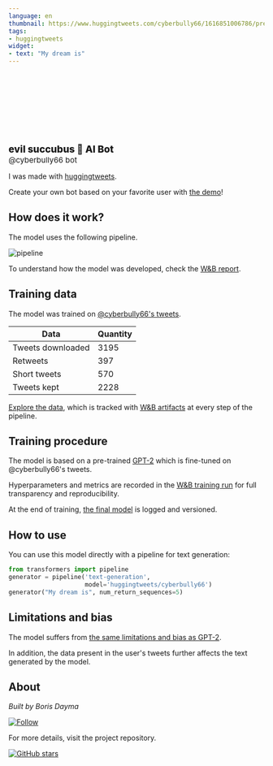 ```yaml
---
language: en
thumbnail: https://www.huggingtweets.com/cyberbully66/1616851006786/predictions.png
tags:
- huggingtweets
widget:
- text: "My dream is"
---
```


<div>
<div style="width: 132px; height:132px; border-radius: 50%; background-size: cover; background-image: url('https://pbs.twimg.com/profile_images/1375463332732403714/TP6hwUxm_400x400.jpg')">
</div>
<div style="margin-top: 8px; font-size: 19px; font-weight: 800">evil succubus 🤖 AI Bot </div>
<div style="font-size: 15px">@cyberbully66 bot</div>
</div>

I was made with [huggingtweets](https://github.com/borisdayma/huggingtweets).

Create your own bot based on your favorite user with [the demo](https://colab.research.google.com/github/borisdayma/huggingtweets/blob/master/huggingtweets-demo.ipynb)!

## How does it work?

The model uses the following pipeline.

![pipeline](https://github.com/borisdayma/huggingtweets/blob/master/img/pipeline.png?raw=true)

To understand how the model was developed, check the [W&B report](https://wandb.ai/wandb/huggingtweets/reports/HuggingTweets-Train-a-Model-to-Generate-Tweets--VmlldzoxMTY5MjI).

## Training data

The model was trained on [@cyberbully66's tweets](https://twitter.com/cyberbully66).

| Data | Quantity |
| --- | --- |
| Tweets downloaded | 3195 |
| Retweets | 397 |
| Short tweets | 570 |
| Tweets kept | 2228 |

[Explore the data](https://wandb.ai/wandb/huggingtweets/runs/2c5t9ev6/artifacts), which is tracked with [W&B artifacts](https://docs.wandb.com/artifacts) at every step of the pipeline.

## Training procedure

The model is based on a pre-trained [GPT-2](https://huggingface.co/gpt2) which is fine-tuned on @cyberbully66's tweets.

Hyperparameters and metrics are recorded in the [W&B training run](https://wandb.ai/wandb/huggingtweets/runs/e4ld23gl) for full transparency and reproducibility.

At the end of training, [the final model](https://wandb.ai/wandb/huggingtweets/runs/e4ld23gl/artifacts) is logged and versioned.

## How to use

You can use this model directly with a pipeline for text generation:

```python
from transformers import pipeline
generator = pipeline('text-generation',
                     model='huggingtweets/cyberbully66')
generator("My dream is", num_return_sequences=5)
```

## Limitations and bias

The model suffers from [the same limitations and bias as GPT-2](https://huggingface.co/gpt2#limitations-and-bias).

In addition, the data present in the user's tweets further affects the text generated by the model.

## About

*Built by Boris Dayma*

[![Follow](https://img.shields.io/twitter/follow/borisdayma?style=social)](https://twitter.com/intent/follow?screen_name=borisdayma)

For more details, visit the project repository.

[![GitHub stars](https://img.shields.io/github/stars/borisdayma/huggingtweets?style=social)](https://github.com/borisdayma/huggingtweets)
